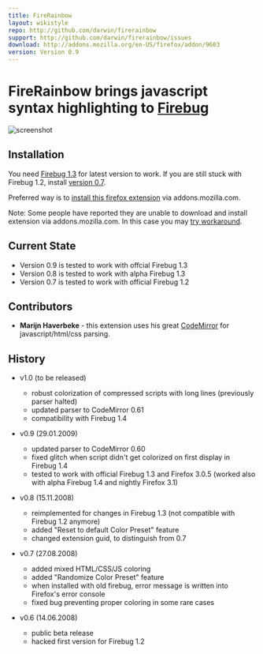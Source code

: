 ```yaml
---
title: FireRainbow
layout: wikistyle
repo: http://github.com/darwin/firerainbow
support: http://github.com/darwin/firerainbow/issues
download: http://addons.mozilla.org/en-US/firefox/addon/9603
version: Version 0.9
---
```


FireRainbow brings javascript syntax highlighting to [Firebug][firebug]
===================

<img class="welcome shadow" src="http://cloud.github.com/downloads/darwin/firerainbow/firerainbow-screenshot.png" alt="screenshot" title="FireRainbow 0.9">

Installation
------------

You need [Firebug 1.3][firebug] for latest version to work. 
If you are still stuck with Firebug 1.2, install [version 0.7][v07].

Preferred way is to [install this firefox extension][rainbow] via addons.mozilla.com.

Note: Some people have reported they are unable to download and install extension via addons.mozilla.com. In this case you may [try workaround][workaround].

Current State
-------------

* Version 0.9 is tested to work with offcial Firebug 1.3
* Version 0.8 is tested to work with alpha Firebug 1.3
* Version 0.7 is tested to work with official Firebug 1.2

Contributors
------------

* **Marijn Haverbeke** - this extension uses his great [CodeMirror][codemirror] for javascript/html/css parsing.

History
-------

* v1.0 (to be released)
  * robust colorization of compressed scripts with long lines (previously parser halted) 
  * updated parser to CodeMirror 0.61
  * compatibility with Firebug 1.4

* v0.9 (29.01.2009)
  * updated parser to CodeMirror 0.60
  * fixed glitch when script didn't get colorized on first display in Firebug 1.4
  * tested to work with official Firebug 1.3 and Firefox 3.0.5 (worked also with alpha Firebug 1.4 and nightly Firefox 3.1)

* v0.8 (15.11.2008)
  * reimplemented for changes in Firebug 1.3 (not compatible with Firebug 1.2 anymore)
  * added "Reset to default Color Preset" feature
  * changed extension guid, to distinguish from 0.7

* v0.7 (27.08.2008)
  * added mixed HTML/CSS/JS coloring
  * added "Randomize Color Preset" feature
  * when installed with old firebug, error message is written into Firefox's error console
  * fixed bug preventing proper coloring in some rare cases

* v0.6 (14.06.2008)
  * public beta release
  * hacked first version for Firebug 1.2

[firebug]: https://addons.mozilla.org/en-US/firefox/addon/1843
[rainbow]: https://addons.mozilla.org/en-US/firefox/addon/9603
[codemirror]: http://marijn.haverbeke.nl/codemirror/
[homepage]: http://xrefresh.com/rainbow
[presets]: http://xrefresh.com/presets
[contact]: mailto:antonin@hildebrand.cz
[workaround]: http://getsatisfaction.com/xrefresh/topics/unable_to_download_rainbow_for_firebug
[satisfaction]: http://getsatisfaction.com
[v07]: https://addons.mozilla.org/en-US/developers/details/7575